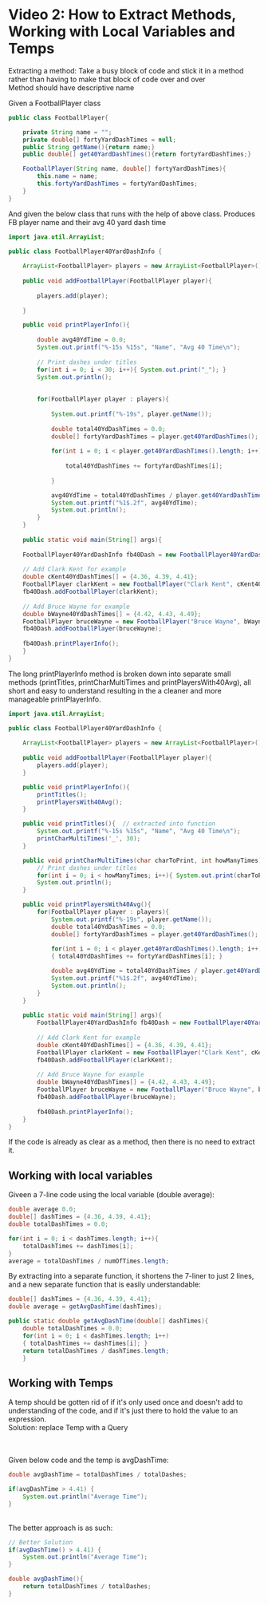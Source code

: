 # Video 2: How to Extract Methods, Working with Local Variables and Temps

Extracting a method:
Take a busy block of code and stick it in a method rather than having to make that block of code over and over
<br>Method should have descriptive name

Given a FootballPlayer class
```Java
public class FootballPlayer{

    private String name = "";
    private double[] fortyYardDashTimes = null;
    public String getName(){return name;}
    public double[] get40YardDashTimes(){return fortyYardDashTimes;}

    FootballPlayer(String name, double[] fortyYardDashTimes){
        this.name = name;
        this.fortyYardDashTimes = fortyYardDashTimes;
    }    
}
```

And given the below class that runs with the help of above class. Produces FB player name and their avg 40 yard dash time
```Java
import java.util.ArrayList;

public class FootballPlayer40YardDashInfo {
	
	ArrayList<FootballPlayer> players = new ArrayList<FootballPlayer>();
	
	public void addFootballPlayer(FootballPlayer player){
		
		players.add(player);
		
	}

	public void printPlayerInfo(){
		
		double avg40YdTime = 0.0;
		System.out.printf("%-15s %15s", "Name", "Avg 40 Time\n");
		
		// Print dashes under titles
		for(int i = 0; i < 30; i++){ System.out.print("_"); }
		System.out.println();
		
	
		for(FootballPlayer player : players){
		
			System.out.printf("%-19s", player.getName());
			
			double total40YdDashTimes = 0.0;
			double[] fortyYardDashTimes = player.get40YardDashTimes();
			
			for(int i = 0; i < player.get40YardDashTimes().length; i++){
				
				total40YdDashTimes += fortyYardDashTimes[i];
				
			}

			avg40YdTime = total40YdDashTimes / player.get40YardDashTimes().length;
			System.out.printf("%1$.2f", avg40YdTime);
			System.out.println();
		}
	} 
	
	public static void main(String[] args){
		
	FootballPlayer40YardDashInfo fb40Dash = new FootballPlayer40YardDashInfo();
		
	// Add Clark Kent for example
	double cKent40YdDashTimes[] = {4.36, 4.39, 4.41};
	FootballPlayer clarkKent = new FootballPlayer("Clark Kent", cKent40YdDashTimes);
	fb40Dash.addFootballPlayer(clarkKent);
		
	// Add Bruce Wayne for example
	double bWayne40YdDashTimes[] = {4.42, 4.43, 4.49};
	FootballPlayer bruceWayne = new FootballPlayer("Bruce Wayne", bWayne40YdDashTimes);
	fb40Dash.addFootballPlayer(bruceWayne);
		
	fb40Dash.printPlayerInfo();
	}
}
```

The long printPlayerInfo method is broken down into separate small methods (printTitles, printCharMultiTimes and printPlayersWith40Avg), all short and easy to understand resulting in the a cleaner and more manageable printPlayerInfo.

```Java
import java.util.ArrayList;

public class FootballPlayer40YardDashInfo {
	
	ArrayList<FootballPlayer> players = new ArrayList<FootballPlayer>();
	
	public void addFootballPlayer(FootballPlayer player){
		players.add(player);
	}

	public void printPlayerInfo(){
		printTitles();
		printPlayersWith40Avg();
	} 

	public void printTitles(){  // extracted into function
		System.out.printf("%-15s %15s", "Name", "Avg 40 Time\n");
		printCharMultiTimes('_', 30);
	}

	public void printCharMultiTimes(char charToPrint, int howManyTimes){
		// Print dashes under titles
		for(int i = 0; i < howManyTimes; i++){ System.out.print(charToPrint); }
		System.out.println();
	}

	public void printPlayersWith40Avg(){
		for(FootballPlayer player : players){
			System.out.printf("%-19s", player.getName());
			double total40YdDashTimes = 0.0;
			double[] fortyYardDashTimes = player.get40YardDashTimes();
			
			for(int i = 0; i < player.get40YardDashTimes().length; i++)
			{ total40YdDashTimes += fortyYardDashTimes[i]; }

			double avg40YdTime = total40YdDashTimes / player.get40YardDashTimes().length;
			System.out.printf("%1$.2f", avg40YdTime);
			System.out.println();
		}
	}
	
	public static void main(String[] args){
		FootballPlayer40YardDashInfo fb40Dash = new FootballPlayer40YardDashInfo();
		
		// Add Clark Kent for example
		double cKent40YdDashTimes[] = {4.36, 4.39, 4.41};
		FootballPlayer clarkKent = new FootballPlayer("Clark Kent", cKent40YdDashTimes);
		fb40Dash.addFootballPlayer(clarkKent);
		
		// Add Bruce Wayne for example
		double bWayne40YdDashTimes[] = {4.42, 4.43, 4.49};
		FootballPlayer bruceWayne = new FootballPlayer("Bruce Wayne", bWayne40YdDashTimes);
		fb40Dash.addFootballPlayer(bruceWayne);
		
		fb40Dash.printPlayerInfo();
	}
}
```

If the code is already as clear as a method, then there is no need to extract it.

## Working with local variables
Giveen a 7-line code using the local variable (double average):
```Java
double average 0.0;
double[] dashTimes = {4.36, 4.39, 4.41};
double totalDashTimes = 0.0;

for(int i = 0; i < dashTimes.length; i++){
	totalDashTimes += dashTimes[i];
}
average = totalDashTimes / numOfTimes.length;
```

By extracting into a separate function, it shortens the 7-liner to just 2 lines, and a new separate function that is easily understandable:

```Java
double[] dashTimes = {4.36, 4.39, 4.41};
double average = getAvgDashTime(dashTimes);

public static double getAvgDashTime(double[] dashTimes){
	double totalDashTimes = 0.0;
	for(int i = 0; i < dashTimes.length; i++)
	{ totalDashTimes += dashTimes[i]; }
	return totalDashTimes / dashTimes.length;
	}
```

## Working with Temps
A temp should be gotten rid of if it's only used once and doesn't add to understanding of the code, and if it's just there to hold the value to an expression.
<br>Solution: replace Temp with a Query

<br><br>Given below code and the temp is avgDashTime:

```Java
double avgDashTime = totalDashTimes / totalDashes;

if(avgDashTime > 4.41) {
	System.out.println("Average Time");
}
```
<br>The better approach is as such:

```Java
// Better Solution
if(avgDashTime() > 4.41) {
	System.out.println("Average Time");
}

double avgDashTime(){
	return totalDashTimes / totalDashes;
}
```